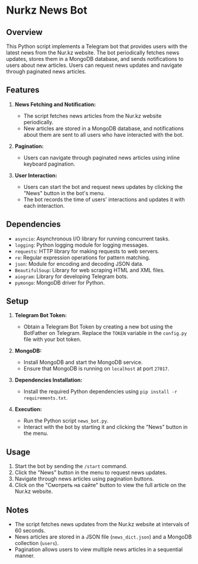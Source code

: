 # Nurkz News Bot

## Overview

This Python script implements a Telegram bot that provides users with the latest news from the Nur.kz website. The bot periodically fetches news updates, stores them in a MongoDB database, and sends notifications to users about new articles. Users can request news updates and navigate through paginated news articles.

## Features

1. **News Fetching and Notification:**
   - The script fetches news articles from the Nur.kz website periodically.
   - New articles are stored in a MongoDB database, and notifications about them are sent to all users who have interacted with the bot.
   
2. **Pagination:**
   - Users can navigate through paginated news articles using inline keyboard pagination.
   
3. **User Interaction:**
   - Users can start the bot and request news updates by clicking the "News" button in the bot's menu.
   - The bot records the time of users' interactions and updates it with each interaction.

## Dependencies

- `asyncio`: Asynchronous I/O library for running concurrent tasks.
- `logging`: Python logging module for logging messages.
- `requests`: HTTP library for making requests to web servers.
- `re`: Regular expression operations for pattern matching.
- `json`: Module for encoding and decoding JSON data.
- `BeautifulSoup`: Library for web scraping HTML and XML files.
- `aiogram`: Library for developing Telegram bots.
- `pymongo`: MongoDB driver for Python.

## Setup

1. **Telegram Bot Token:**
   - Obtain a Telegram Bot Token by creating a new bot using the BotFather on Telegram. Replace the `TOKEN` variable in the `config.py` file with your bot token.

2. **MongoDB:**
   - Install MongoDB and start the MongoDB service.
   - Ensure that MongoDB is running on `localhost` at port `27017`.
   
3. **Dependencies Installation:**
   - Install the required Python dependencies using `pip install -r requirements.txt`.

4. **Execution:**
   - Run the Python script `news_bot.py`.
   - Interact with the bot by starting it and clicking the "News" button in the menu.

## Usage

1. Start the bot by sending the `/start` command.
2. Click the "News" button in the menu to request news updates.
3. Navigate through news articles using pagination buttons.
4. Click on the "Смотреть на сайте" button to view the full article on the Nur.kz website.

## Notes

- The script fetches news updates from the Nur.kz website at intervals of 60 seconds.
- News articles are stored in a JSON file (`news_dict.json`) and a MongoDB collection (`users`).
- Pagination allows users to view multiple news articles in a sequential manner.


